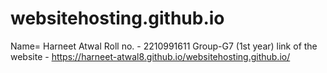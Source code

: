 # websitehosting.github.io
Name= Harneet Atwal
Roll no. - 2210991611
Group-G7 (1st year)
link of the website - https://harneet-atwal8.github.io/websitehosting.github.io/
